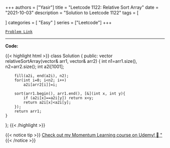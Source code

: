 
+++
authors = ["Yasir"]
title = "Leetcode 1122: Relative Sort Array"
date = "2021-10-03"
description = "Solution to Leetcode 1122"
tags = [
    
]
categories = [
    "Easy"
]
series = ["Leetcode"]
+++



[`Problem Link`](https://leetcode.com/problems/relative-sort-array/description/)

---

**Code:**

{{< highlight html >}}
class Solution {
public:
    vector<int> relativeSortArray(vector<int>& arr1, vector<int>& arr2) {
        int n1=arr1.size(), n2=arr2.size();
        int a2i[1001];

        fill(a2i, end(a2i), n2);
        for(int i=0; i<n2; i++)
            a2i[arr2[i]]=i;

        sort(arr1.begin(), arr1.end(), [&](int x, int y){
            if (a2i[x]==a2i[y]) return x<y;
            return a2i[x]<a2i[y];
        });
        return arr1;
    }
};
{{< /highlight >}}


{{< notice tip >}}
[Check out my Momentum Learning course on Udemy! 🚀 "](https://www.udemy.com/course/blind-75-the-data-structures-and-algorithms-essentials/)
{{< /notice >}}

